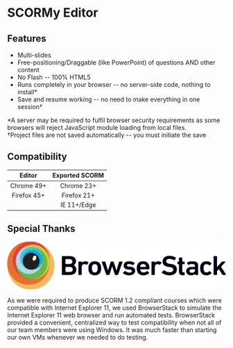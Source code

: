 # SCORMy Editor
## Features
- Multi-slides
- Free-positioning/Draggable (like PowerPoint) of questions AND other content
- No Flash -- 100% HTML5
- Runs completely in your browser -- no server-side code, nothing to install*
- Save and resume working -- no need to make everything in one session†

*A server may be required to fulfil browser security requirements as some browsers will reject JavaScript module loading from local files.  
†Project files are not saved automatically -- you must initiate the save
## Compatibility
| Editor        | Exported SCORM|
|:-------------:|:-------------:|
| Chrome 49+    | Chrome 23+    |
| Firefox 45+   | Firefox 21+   |
|               | IE 11+/Edge   |
## Special Thanks
![BrowserStack Logo](img/Browserstack-logo@2x.png)

As we were required to produce SCORM 1.2 compliant courses which were compatible with Internet Explorer 11, we used BrowserStack to simulate the Internet Explorer 11 web browser and run automated tests. BrowserStack provided a convenient, centralized way to test compatibility when not all of our team members were using Windows. It was much faster than starting our own VMs whenever we needed to do testing.